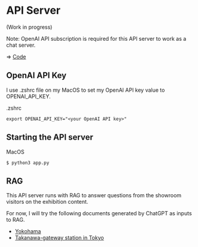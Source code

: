 # API Server

(Work in progress)

Note: OpenAI API subscription is required for this API server to work as a chat server.

=> [Code](./Python)

## OpenAI API Key

I use .zshrc file on my MacOS to set my OpenAI API key value to OPENAI_API_KEY.

.zshrc
```
export OPENAI_API_KEY="<your OpenAI API key>"
```

## Starting the API server

MacOS
```
$ python3 app.py
```

## RAG

This API server runs with RAG to answer questions from the showroom visitors on the exhibition content.

For now, I will try the following documents generated by ChatGPT as inputs to RAG.
- [Yokohama](Python/doc/yokohama.txt)
- [Takanawa-gateway station in Tokyo](Python/doc/takanawa_gateway_station.txt)


